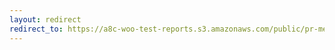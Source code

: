 ```yaml
---
layout: redirect
redirect_to: https://a8c-woo-test-reports.s3.amazonaws.com/public/pr-merge/40326/api/index.html
---
```

